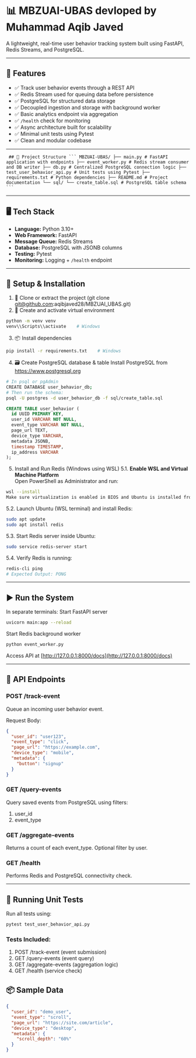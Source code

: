 # 📊 MBZUAI-UBAS devloped by Muhammad Aqib Javed

A lightweight, real-time user behavior tracking system built using FastAPI, Redis Streams, and PostgreSQL.

---

## 🚀 Features

- ✅ Track user behavior events through a REST API  
- ✅ Redis Stream used for queuing data before persistence  
- ✅ PostgreSQL for structured data storage  
- ✅ Decoupled ingestion and storage with background worker  
- ✅ Basic analytics endpoint via aggregation  
- ✅ `/health` check for monitoring  
- ✅ Async architecture built for scalability  
- ✅ Minimal unit tests using Pytest  
- ✅ Clean and modular codebase  

---

<pre lang="markdown"><code> ## 📂 Project Structure ``` MBZUAI-UBAS/ ├── main.py # FastAPI application with endpoints ├── event_worker.py # Redis stream consumer and DB writer ├── db.py # Centralized PostgreSQL connection logic ├── test_user_behavior_api.py # Unit tests using Pytest ├── requirements.txt # Python dependencies ├── README.md # Project documentation └── sql/ └── create_table.sql # PostgreSQL table schema ``` </code></pre>

---

## 🖥️ Tech Stack

- **Language:** Python 3.10+  
- **Web Framework:** FastAPI  
- **Message Queue:** Redis Streams  
- **Database:** PostgreSQL with JSONB columns  
- **Testing:** Pytest  
- **Monitoring:** Logging + `/health` endpoint  

---

## 🔧 Setup & Installation

1. 📁 Clone or extract the project (git clone git@github.com:aqibjaved28/MBZUAI_UBAS.git)  
2. 🔧 Create and activate virtual environment
```bash
python -m venv venv
venv\\Scripts\\activate    # Windows
```
3. 📦 Install dependencies
```bash
pip install -r requirements.txt    # Windows
```
4. 🗃️ Create PostgreSQL database & table 
Install PostgreSQL from https://www.postgresql.org
```bash
# In psql or pgAdmin
CREATE DATABASE user_behavior_db;
# Then run the schema:
psql -U postgres -d user_behavior_db -f sql/create_table.sql
```
```sql
CREATE TABLE user_behavior (
  id UUID PRIMARY KEY,
  user_id VARCHAR NOT NULL,
  event_type VARCHAR NOT NULL,
  page_url TEXT,
  device_type VARCHAR,
  metadata JSONB,
  timestamp TIMESTAMP,
  ip_address VARCHAR
);
```
5. Install and Run Redis (Windows using WSL)
5.1. **Enable WSL and Virtual Machine Platform**  
   Open PowerShell as Administrator and run:

```bash
wsl --install
Make sure virtualization is enabled in BIOS and Ubuntu is installed from Microsoft Store.
```
5.2. Launch Ubuntu (WSL terminal) and install Redis:
```bash
sudo apt update
sudo apt install redis
```
5.3. Start Redis server inside Ubuntu:
```bash
sudo service redis-server start
```
5.4. Verify Redis is running:
```bash
redis-cli ping
# Expected Output: PONG
```
---

## ▶️ Run the System
In separate terminals:
Start FastAPI server
```bash
uvicorn main:app --reload
```
Start Redis background worker
```bash
python event_worker.py
```
Access API at [http://127.0.0.1:8000/docs](http://127.0.0.1:8000/docs)

---

## 📡 API Endpoints
### POST /track-event
Queue an incoming user behavior event.

Request Body:
```json
{
  "user_id": "user123",
  "event_type": "click",
  "page_url": "https://example.com",
  "device_type": "mobile",
  "metadata": {
    "button": "signup"
  }
}
```
### GET /query-events
Query saved events from PostgreSQL using filters:

1. user_id
2. event_type

### GET /aggregate-events
Returns a count of each event_type. Optional filter by user.

### GET /health
Performs Redis and PostgreSQL connectivity check.

---

## 🧪 Running Unit Tests
Run all tests using:
```bash
pytest test_user_behavior_api.py
```
### Tests Included:
1. POST /track-event (event submission)
2. GET /query-events (event query)
3. GET /aggregate-events (aggregation logic)
4. GET /health (service check)

## 📦 Sample Data
```json
{
  "user_id": "demo_user",
  "event_type": "scroll",
  "page_url": "https://site.com/article",
  "device_type": "desktop",
  "metadata": {
    "scroll_depth": "60%"
  }
}
```